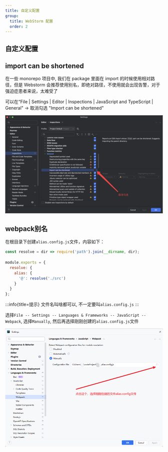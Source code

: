 ```yaml
---
title: 自定义配置
group:
  title: WebStorm 配置
  order: 2
---
```


## 自定义配置

## import can be shortened

在一些 monorepo 项目中, 我们在 package 里面在 import 的时候使用相对路径，但是 Webstorm 会推荐使用别名，即绝对路径，不使用就会出现告警，对于强迫症患者来说，太难受了

可以在“File | Settings | Editor | Inspections | JavaScript and TypeScript | General" -> 取消勾选 "Import can be shortened"

![](./images/unShortened.png)

## webpack别名

在根目录下创建`alias.config.js`文件，内容如下：

```js
const resolve = dir => require('path').join(__dirname, dir);

module.exports = {
  resolve: {
    alias: {
      '@': resolve('./src')
    }
  }
};
```

:::info{title=提示}
文件名叫啥都可以, 不一定要叫`alias.config.js`
:::

选择`File -- Settings -- Languages & Frameworks -- JavaScript -- Webpack`, 选择`Manually`, 然后再选择刚刚创建的`alias.config.js`文件

![](./images/alias.png)
